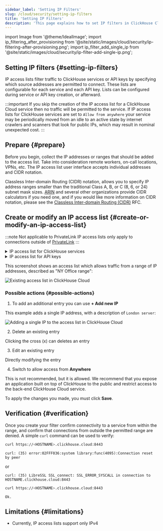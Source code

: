```yaml
---
sidebar_label: 'Setting IP Filters'
slug: /cloud/security/setting-ip-filters
title: 'Setting IP Filters'
description: 'This page explains how to set IP filters in ClickHouse Cloud to control access to ClickHouse services.'
---
```


import Image from '@theme/IdealImage';
import ip_filtering_after_provisioning from '@site/static/images/cloud/security/ip-filtering-after-provisioning.png';
import ip_filter_add_single_ip from '@site/static/images/cloud/security/ip-filter-add-single-ip.png';

## Setting IP filters {#setting-ip-filters}

IP access lists filter traffic to ClickHouse services or API keys by specifying which source addresses are permitted to connect.  These lists are configurable for each service and each API key.  Lists can be configured during service or API key creation, or afterward.

:::important
If you skip the creation of the IP access list for a ClickHouse Cloud service then no traffic will be permitted to the service. If IP access lists for ClickHouse services are set to `Allow from anywhere` your service may be periodically moved from an idle to an active state by internet crawlers and scanners that look for public IPs, which may result in nominal unexpected cost.
:::

## Prepare {#prepare}
Before you begin, collect the IP addresses or ranges that should be added to the access list.  Take into consideration remote workers, on-call locations, VPNs, etc. The IP access list user interface accepts individual addresses and CIDR notation.

Classless Inter-domain Routing (CIDR) notation, allows you to specify IP address ranges smaller than the traditional Class A, B, or C (8, 6, or 24) subnet mask sizes. [ARIN](https://account.arin.net/public/cidrCalculator) and several other organizations provide CIDR calculators if you need one, and if you would like more information on CIDR notation, please see the [Classless Inter-domain Routing (CIDR)](https://www.rfc-editor.org/rfc/rfc4632.html) RFC.

## Create or modify an IP access list {#create-or-modify-an-ip-access-list}

:::note Not applicable to PrivateLink
IP access lists only apply to connections outside of [PrivateLink](/cloud/security/private-link-overview)
:::

<details>
  <summary>IP access list for ClickHouse services</summary>

  When you create a ClickHouse service, the default setting for the IP allow list is 'Allow from nowhere.' 
  
  From your ClickHouse Cloud services list select the service and then select **Settings**.  Under the **Security** section, you will find the IP access list. Click on the Add IPs button.
  
  A sidebar will appear with options for you to configure:
  
- Allow incoming traffic from anywhere to the service
- Allow access from specific locations to the service
- Deny all access to the service
  
</details>
<details>
  <summary>IP access list for API keys</summary>

  When you create an API key, the default setting for the IP allow list is 'Allow from anywhere.'
  
  From the API key list, click the three dots next to the API key under the **Actions** column and select **Edit**. At the bottom of the screen you will find the IP access list and options to configure:

- Allow incoming traffic from anywhere to the service
- Allow access from specific locations to the service
- Deny all access to the service
  
</details>

This screenshot shows an access list which allows traffic from a range of IP addresses, described as "NY Office range":
  
<Image img={ip_filtering_after_provisioning} size="md" alt="Existing access list in ClickHouse Cloud" border/>

### Possible actions {#possible-actions}

1. To add an additional entry you can use **+ Add new IP**

  This example adds a single IP address, with a description of `London server`:

<Image img={ip_filter_add_single_ip} size="md" alt="Adding a single IP to the access list in ClickHouse Cloud" border/>

2. Delete an existing entry

  Clicking the cross (x) can deletes an entry

3. Edit an existing entry

  Directly modifying the entry

4. Switch to allow access from **Anywhere**

  This is not recommended, but it is allowed.  We recommend that you expose an application built on top of ClickHouse to the public and restrict access to the back-end ClickHouse Cloud service.

To apply the changes you made, you must click **Save**.

## Verification {#verification}

Once you create your filter confirm connectivity to a service from within the range, and confirm that connections from outside the permitted range are denied.  A simple `curl` command can be used to verify:
```bash title="Attempt rejected from outside the allow list"
curl https://<HOSTNAME>.clickhouse.cloud:8443
```
```response
curl: (35) error:02FFF036:system library:func(4095):Connection reset by peer
```
or
```response
curl: (35) LibreSSL SSL_connect: SSL_ERROR_SYSCALL in connection to HOSTNAME.clickhouse.cloud:8443
```

```bash title="Attempt permitted from inside the allow list"
curl https://<HOSTNAME>.clickhouse.cloud:8443
```
```response
Ok.
```

## Limitations {#limitations}

- Currently, IP access lists support only IPv4
